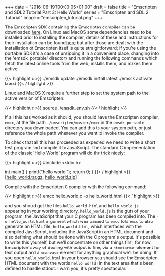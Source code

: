 +++
date = "2016-06-19T00:00:05+01:00"
draft = false
title = "Emscripten and SDL2 Tutorial Part 3: Hello World"
series = "Emscripten and SDL 2 Tutorial"
image = "emscripten_tutorial.png"
+++

The Emscripten SDK containing the Emscripten compiler can be downloaded
[here](https://kripken.github.io/emscripten-site/docs/getting_started/downloads.html).
On Linux and MacOS some dependencies need to be installed prior to installing
the compiler, details of these and instructions for their installation can be
found [here](https://kripken.github.io/emscripten-site/docs/getting_started/downloads.html#platform-notes-installation-instructions-portable-sdk)
but after those are dealt with the installlation of Emscripten itself is quite
straightforward; if you're using the portable SDK it's a case of unzipping it in
a convenient place, changing into the 'emsdk_portable' directory and running the
following commands which fetch the latest online tools from the web, installs
them, and makes them active:

{{< highlight c >}}
./emsdk update 
./emsdk install latest
./emsdk activate latest
{{< / highlight >}}

Linux and MacOS X require a further step to set the system path to the active
version of Emscripten:

{{< highlight c >}}
source ./emsdk_env.sh
{{< / highlight >}}

If all this has worked as it should, you should have the Emscripten compiler,
`emcc`, at the file path `./emscripten/master/emcc` in the `emsdk_portable`
directory you downloaded. You can add this to your system path, or just
reference the whole path whenever you want to invoke the compiler.

To check that all this has proceeded as expected we need to write a short test
program and compile it to JavaScript. The standard C implementation of the
classic 'Hello World' program will do the trick nicely:

{{< highlight c >}}
#include <stdio.h>

int main()
{
    printf("hello world!");
    return 0;
}
{{< / highlight >}}
[[hello_world.tar.gz](/code/hello_world.tar.gz), 
[hello_world.zip](/code/hello_world.zip)]

Compile with the Emscripten C compiler with the following command:

{{< highlight c >}}
emcc hello_world.c -o hello_world.html
{{< / highlight >}}

and you should get the files `hello_world.html` and `hello_world.js` appearing
in your working directory. `hello_world.js` is the guts of your program, the
JavaScript that your C program has been compiled into. The `-o hello_world.html`
argument which was passed to `emcc` told `emcc` to also generate an HTML file,
`hello_world.html`, which interfaces with the compiled JavaScript, including the JavaScript
in an HTML document and also defining what should be done with the C program's
output. It's possible to write this yourself, but we'll concentrate on
other things first, for now Emscripten's way of dealing with output is
fine, via a `<textarea>` element for text output and a `<canvas>` element for
anything graphical we'll be doing. If you open `hello_world.html` in your
browser you should see the Emscripten HTML document with the words `hello
world!` in the text area that's been defined to handle stdout. I warn you, it's
pretty spectacular. 
